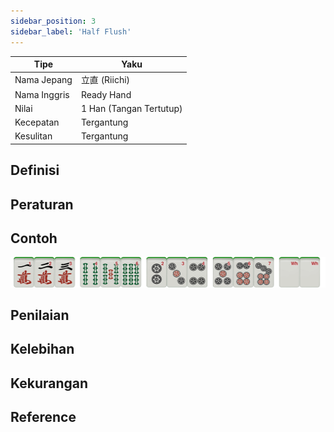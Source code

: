 ```yaml
---
sidebar_position: 3
sidebar_label: 'Half Flush'
---
```



| Tipe | Yaku|
|-----|-----|
| Nama Jepang | 立直 (Riichi) |
| Nama Inggris | Ready Hand |
| Nilai | 1 Han (Tangan Tertutup) |
| Kecepatan | Tergantung |
| Kesulitan | Tergantung |

## Definisi

## Peraturan 

## Contoh

![Alt text](/img/riichi.png)

## Penilaian 

## Kelebihan

## Kekurangan

## Reference